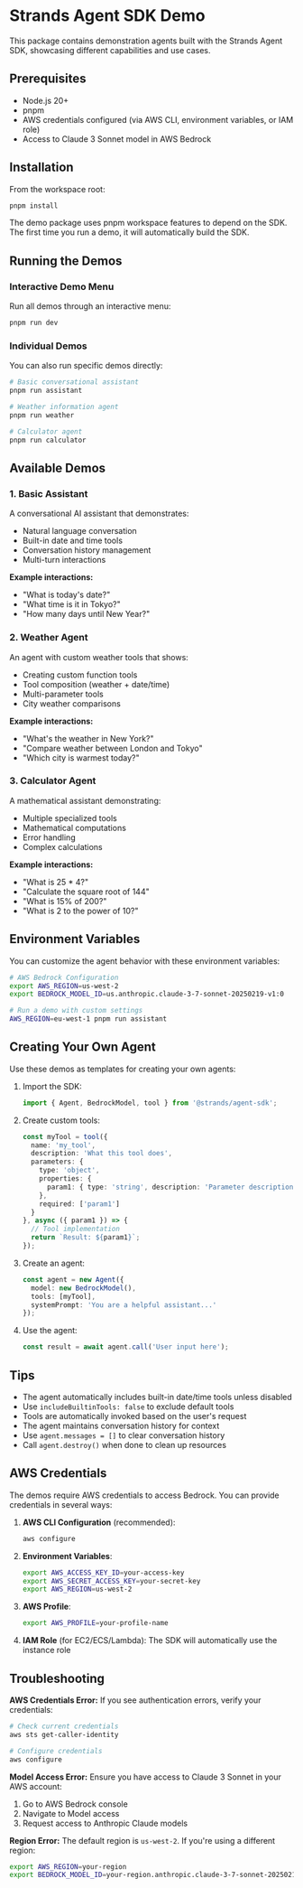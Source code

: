 # Strands Agent SDK Demo

This package contains demonstration agents built with the Strands Agent SDK, showcasing different capabilities and use cases.

## Prerequisites

- Node.js 20+
- pnpm
- AWS credentials configured (via AWS CLI, environment variables, or IAM role)
- Access to Claude 3 Sonnet model in AWS Bedrock

## Installation

From the workspace root:

```bash
pnpm install
```

The demo package uses pnpm workspace features to depend on the SDK. The first time you run a demo, it will automatically build the SDK.

## Running the Demos

### Interactive Demo Menu

Run all demos through an interactive menu:

```bash
pnpm run dev
```

### Individual Demos

You can also run specific demos directly:

```bash
# Basic conversational assistant
pnpm run assistant

# Weather information agent
pnpm run weather

# Calculator agent
pnpm run calculator
```

## Available Demos

### 1. Basic Assistant

A conversational AI assistant that demonstrates:
- Natural language conversation
- Built-in date and time tools
- Conversation history management
- Multi-turn interactions

**Example interactions:**
- "What is today's date?"
- "What time is it in Tokyo?"
- "How many days until New Year?"

### 2. Weather Agent

An agent with custom weather tools that shows:
- Creating custom function tools
- Tool composition (weather + date/time)
- Multi-parameter tools
- City weather comparisons

**Example interactions:**
- "What's the weather in New York?"
- "Compare weather between London and Tokyo"
- "Which city is warmest today?"

### 3. Calculator Agent

A mathematical assistant demonstrating:
- Multiple specialized tools
- Mathematical computations
- Error handling
- Complex calculations

**Example interactions:**
- "What is 25 * 4?"
- "Calculate the square root of 144"
- "What is 15% of 200?"
- "What is 2 to the power of 10?"

## Environment Variables

You can customize the agent behavior with these environment variables:

```bash
# AWS Bedrock Configuration
export AWS_REGION=us-west-2
export BEDROCK_MODEL_ID=us.anthropic.claude-3-7-sonnet-20250219-v1:0

# Run a demo with custom settings
AWS_REGION=eu-west-1 pnpm run assistant
```

## Creating Your Own Agent

Use these demos as templates for creating your own agents:

1. Import the SDK:
   ```typescript
   import { Agent, BedrockModel, tool } from '@strands/agent-sdk';
   ```

2. Create custom tools:
   ```typescript
   const myTool = tool({
     name: 'my_tool',
     description: 'What this tool does',
     parameters: {
       type: 'object',
       properties: {
         param1: { type: 'string', description: 'Parameter description' }
       },
       required: ['param1']
     }
   }, async ({ param1 }) => {
     // Tool implementation
     return `Result: ${param1}`;
   });
   ```

3. Create an agent:
   ```typescript
   const agent = new Agent({
     model: new BedrockModel(),
     tools: [myTool],
     systemPrompt: 'You are a helpful assistant...'
   });
   ```

4. Use the agent:
   ```typescript
   const result = await agent.call('User input here');
   ```

## Tips

- The agent automatically includes built-in date/time tools unless disabled
- Use `includeBuiltinTools: false` to exclude default tools
- Tools are automatically invoked based on the user's request
- The agent maintains conversation history for context
- Use `agent.messages = []` to clear conversation history
- Call `agent.destroy()` when done to clean up resources

## AWS Credentials

The demos require AWS credentials to access Bedrock. You can provide credentials in several ways:

1. **AWS CLI Configuration** (recommended):
   ```bash
   aws configure
   ```

2. **Environment Variables**:
   ```bash
   export AWS_ACCESS_KEY_ID=your-access-key
   export AWS_SECRET_ACCESS_KEY=your-secret-key
   export AWS_REGION=us-west-2
   ```

3. **AWS Profile**:
   ```bash
   export AWS_PROFILE=your-profile-name
   ```

4. **IAM Role** (for EC2/ECS/Lambda):
   The SDK will automatically use the instance role

## Troubleshooting

**AWS Credentials Error:**
If you see authentication errors, verify your credentials:
```bash
# Check current credentials
aws sts get-caller-identity

# Configure credentials
aws configure
```

**Model Access Error:**
Ensure you have access to Claude 3 Sonnet in your AWS account:
1. Go to AWS Bedrock console
2. Navigate to Model access
3. Request access to Anthropic Claude models

**Region Error:**
The default region is `us-west-2`. If you're using a different region:
```bash
export AWS_REGION=your-region
export BEDROCK_MODEL_ID=your-region.anthropic.claude-3-7-sonnet-20250219-v1:0
```